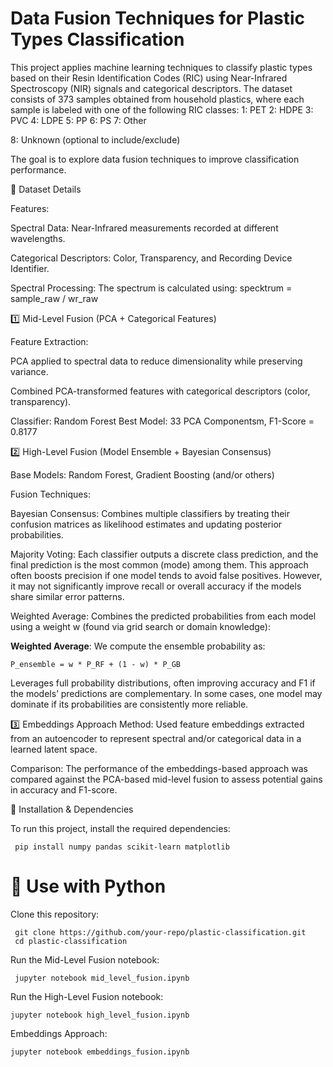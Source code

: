 # Data Fusion Techniques for Plastic Types Classification
This project applies machine learning techniques to classify plastic types based on their Resin Identification Codes (RIC) using Near-Infrared Spectroscopy (NIR) signals and categorical descriptors. The dataset consists of 373 samples obtained from household plastics, where each sample is labeled with one of the following RIC classes:
1: PET 
2: HDPE 
3: PVC 
4: LDPE 
5: PP 
6: PS 
7: Other 

8: Unknown (optional to include/exclude)

The goal is to explore data fusion techniques to improve classification performance.

📂 Dataset Details

Features:

Spectral Data: Near-Infrared measurements recorded at different wavelengths.

Categorical Descriptors: Color, Transparency, and Recording Device Identifier.

Spectral Processing: The spectrum is calculated using: specktrum = sample_raw / wr_raw

1️⃣ Mid-Level Fusion (PCA + Categorical Features)

Feature Extraction:

PCA applied to spectral data to reduce dimensionality while preserving variance.

Combined PCA-transformed features with categorical descriptors (color, transparency).

Classifier: Random Forest
Best Model: 33 PCA Componentsm, F1-Score = 0.8177

2️⃣ High-Level Fusion (Model Ensemble + Bayesian Consensus)

Base Models:
Random Forest, Gradient Boosting (and/or others)

Fusion Techniques:

Bayesian Consensus: Combines multiple classifiers by treating their confusion matrices as likelihood estimates and updating posterior probabilities.

Majority Voting: Each classifier outputs a discrete class prediction, and the final prediction is the most common (mode) among them.
This approach often boosts precision if one model tends to avoid false positives.
However, it may not significantly improve recall or overall accuracy if the models share similar error patterns.

Weighted Average: Combines the predicted probabilities from each model using a weight w (found via grid search or domain knowledge):

**Weighted Average**: We compute the ensemble probability as:

`P_ensemble = w * P_RF + (1 - w) * P_GB`


Leverages full probability distributions, often improving accuracy and F1 if the models’ predictions are complementary.
In some cases, one model may dominate if its probabilities are consistently more reliable.

3️⃣ Embeddings Approach
Method:
Used feature embeddings extracted from an autoencoder to represent spectral and/or categorical data in a learned latent space.

Comparison:
The performance of the embeddings-based approach was compared against the PCA-based mid-level fusion to assess potential gains in accuracy and F1-score.

🔧 Installation & Dependencies

To run this project, install the required dependencies:


     pip install numpy pandas scikit-learn matplotlib

# 🐍 Use with Python

Clone this repository:

  
     git clone https://github.com/your-repo/plastic-classification.git
     cd plastic-classification

Run the Mid-Level Fusion notebook:

     jupyter notebook mid_level_fusion.ipynb

Run the High-Level Fusion notebook: 
 
    jupyter notebook high_level_fusion.ipynb

Embeddings Approach:

    jupyter notebook embeddings_fusion.ipynb

